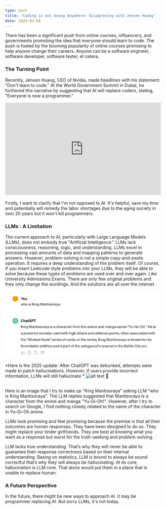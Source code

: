 ```yaml
---
type: post
title: 'Coding is not Going Anywhere: Disagreeing with Jensen Huang'
date: 2024-03-04
---
```


There has been a significant push from online courses, influencers, and governments promoting the idea that everyone should learn to code. The push is fueled by the booming popularity of online courses promising to help anyone change their careers. Anyone can be a software engineer, software developer, software tester, et cetera.

### The Turning Point

Recently, Jensen Huang, CEO of Nvidia, made headlines with his statement: "Don't learn to code." At the World Government Summit in Dubai, he furthered this narrative by suggesting that AI will replace coders, stating, "Everyone is now a programmer."

<iframe width="100%" height="300px" src="https://www.youtube.com/embed/6Lcy2N3YcIs?si=baOEsfpi2l5a5Deq&amp;start=42" title="YouTube video player" frameborder="0" allow="accelerometer; autoplay; clipboard-write; encrypted-media; gyroscope; picture-in-picture; web-share" allowfullscreen></iframe>

Firstly, I want to clarify that I'm not opposed to AI. It's helpful, save my time and potentially will remedy the labor shortages due to the aging society in next 20 years but it won't kill programmers.

### LLMs : A Limitation

The current approach to AI, particularly with Large Language Models (LLMs), does not embody true "Artificial Intelligence." LLMs lack consciousness, reasoning, logic, and understanding.
LLMs excel in processing vast amounts of data and mapping patterns to generate answers.
However, problem-solving is not a simple copy-and-paste operation. It requires a deep understanding of the problem itself.
Of course, If you insert Leetcode style problems into your LLMs, they will be able to solve because these types of problems are used over and over again.
Like University Admissions Exams. There are only few original problems and they only change the wordings. And the solutions are all over the internet.

![alt text](./image.png)

*Here is the 2025 update: After ChatGPT was debunked, attempts were made to patch hallucinations. However, if users provide incorrect information, LLMs will still hallucinate *
![alt text](image-2.png)
🤦

<br>Here is an image that I try to make up "King Mantisoraya" asking LLM "who is King Mantisoraya".
The LLM replies suggested that Mantisoraya is a character from the anime and manga "Yu-Gi-Oh!".
However, after I try to search on Google, I find nothing closely related to the name of the character in Yu-Gi-Oh anime.

LLMs look promising and feel promising because the premise is that all their outcomes are human responses. They have been designed to do so. They might replace your tinder girlfriends. They are best at knowing what you want as a response but worst for the truth-seeking and problem-solving.

LLM lacks true understanding. That’s why they will never be able to guarantee their response correctness based on their internal understanding. Basing on statistics, LLM is bound to always be sound correctful that’s why they will always be hallucinating. At its core, hallucination is LLM core. That alone would put them in a place that is unable to replace human.

### A Future Perspective

In the future, there might be new ways to approach AI. It may be programmer replacing AI. But sorry LLMs, it's not today.
